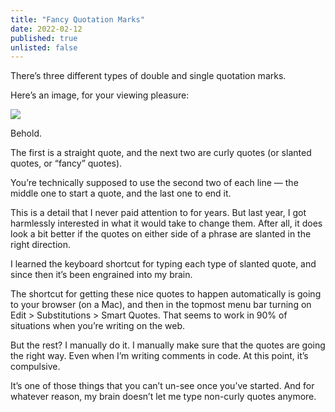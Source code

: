 ```yaml
---
title: "Fancy Quotation Marks"
date: 2022-02-12
published: true
unlisted: false
---
```


There’s three different types of double and single quotation marks.

Here’s an image, for your viewing pleasure:

![](/posts/fancy-quotation-marks/30a8f970df3d3aa5f4560b4d2964a2a7854939e3cd2495d03d8902e3e18fea79.png)

Behold.

The first is a straight quote, and the next two are curly quotes (or slanted quotes, or “fancy” quotes).

You’re technically supposed to use the second two of each line — the middle one to start a quote, and the last one to end it.

This is a detail that I never paid attention to for years. But last year, I got harmlessly interested in what it would take to change them. After all, it does look a bit better if the quotes on either side of a phrase are slanted in the right direction.

I learned the keyboard shortcut for typing each type of slanted quote, and since then it’s been engrained into my brain.

The shortcut for getting these nice quotes to happen automatically is going to your browser (on a Mac), and then in the topmost menu bar turning on Edit > Substitutions > Smart Quotes. That seems to work in 90% of situations when you’re writing on the web.

But the rest? I manually do it. I manually make sure that the quotes are going the right way. Even when I’m writing comments in code. At this point, it’s compulsive.

It’s one of those things that you can’t un-see once you’ve started. And for whatever reason, my brain doesn’t let me type non-curly quotes anymore.
